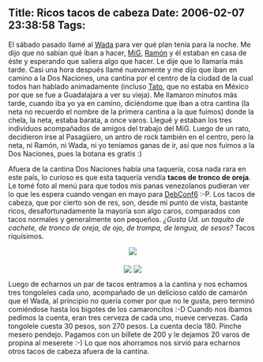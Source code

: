 Title: Ricos tacos de cabeza
Date: 2006-02-07 23:38:58
Tags: 
---
El sábado pasado llamé al <a target="_blank" href="http://www.wada.com.mx">Wada</a> para ver qué plan tenía para la noche. Me dijo que no sabían qué iban a hacer, <a target="_blank" href="http://www.mig-29.net/">MiG</a>, <a target="_blank" href="http://www.ramoncarazo.net">Ramón</a> y él estaban en casa de éste y esperando que saliera algo que hacer. Le dije que lo llamaría más tarde. Casi una hora después llamé nuevamente y me dijo que iban en camino a la Dos Naciones, una cantina por el centro de la ciudad de la cual todos han hablado animadamente (incluso <a target="_blank" href="http://www.tacvbo.net">Tato</a>, que no estaba en México por que se fue a Guadalajara a ver su vieja). Me llamaron minutos más tarde, cuando iba yo ya en camino, diciéndome que iban a otra cantina (la neta no recuerdo el nombre de la primera cantina a la que fuimos) donde la chela, la neta, estaba barata, a once varos. Llegué y estaban los tres individuos acompañados de amigos del trabajo del MiG. Luego de un rato, decidieron irse al Pasagüero, un antro de rock también en el centro, pero la neta, ni Ramón, ni Wada, ni yo teníamos ganas de ir, así que nos fuimos a la Dos Naciones, pues la botana es gratis :)

Afuera de la cantina Dos Naciones había una taquería, cosa nada rara en este país, lo curioso es que esta taquería vendía <strong>tacos de tronco de oreja</strong>. Le tomé foto al menú para que todos mis panas venezolanos pudieran ver lo que les espera cuando vengan en mayo para <a target="_blank" href="http://www.debconf.org/">DebConf6</a> :-P. Los tacos de cabeza, que por cierto son de res, son, desde mi punto de vista, bastante ricos, desafortunadamente la mayoría son algo caros, comparados con tacos normales y generalmente son pequeños. <em>¿Gusta Ud. un taquito de cachete, de tronco de oreja, de ojo, de trompa, de lengua, de sesos?</em> Tacos riquísimos.

<p align="center"><a target="_blank" href="http://www.damog.net/gallery/moblog/Picture_20_003"><img src="http://www.damog.net/gallery/albums/moblog/Picture_20_003.thumb.jpg"/></a></p>
<p align="center"><a target="_blank" href="http://www.damog.net/gallery/moblog/Picture_23_003"><img align="middle" src="http://www.damog.net/gallery/albums/moblog/Picture_23_003.thumb.jpg"/></a> <a target="_blank" href="http://www.damog.net/gallery/moblog/Picture_24_003"><img align="middle" src="http://www.damog.net/gallery/albums/moblog/Picture_24_003.thumb.jpg"/></a></p>
<p align="left">Luego de echarnos un par de tacos entramos a la cantina y nos echamos tres tongoleles cada uno, acompañado de un delicioso caldo de camarón que el Wada, al principio no quería comer por que no le gusta, pero terminó comiéndose hasta los bigotes de los camaroncitos :-D Cuando nos íbamos pedimos la cuenta, eran tres cerveza de cada uno, nueve cervezas. Cada tongolele cuesta 30 pesos, son 270 pesos. La cuenta decía 180. Pinche mesero pendejo. Pagamos con un billete de 200 y le dejamos 20 varos de propina al meserete :-) Lo que nos ahorramos nos sirvió para echarnos otros tacos de cabeza afuera de la cantina. </p>
